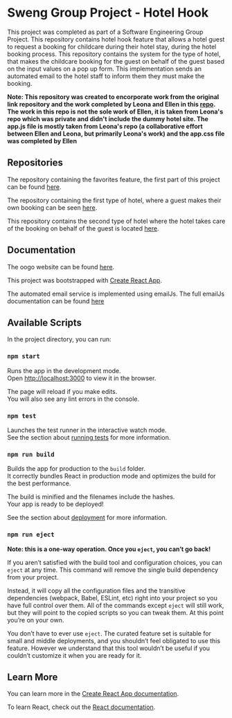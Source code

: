 # Sweng Group Project - Hotel Hook
This project was completed as part of a Software Engineering Group Project. This repository contains hotel hook feature that allows a hotel guest to request a booking for childcare during their hotel stay, during the hotel booking process. 
This repository contains the system for the type of hotel, that makes the childcare booking for the guest on behalf of the guest based on the input values on a pop up form. This implementation sends an automated email to the hotel staff to inform them they must make the booking. 

**Note: This repository was created to encorporate work from the original link repository and the work completed by Leona and Ellen in this [repo](https://github.com/leonawolff/Hotel-Email). The work in this repo is not the sole work of Ellen, it is taken from Leona's repo which was private and didn't include the dummy hotel site. The app.js file is mostly taken from Leona's repo (a collaborative effort between Ellen and Leona, but primarily Leona's work) and the app.css file was completed by Ellen**


## Repositories
The repository containing the favorites feature, the first part of this project can be found [here](https://github.com/EllenWhelan/flex-template-web).

 The repository containing the first type of hotel, where a guest makes their own booking can be seen [here](https://github.com/EllenWhelan/link).

 This repository contains the second type of hotel where the hotel takes care of the booking on behalf of the guest is located [here](https://github.com/EllenWhelan/luxury-link).

## Documentation
The oogo website can be found [here](https://oogo.herokuapp.com/).

This project was bootstrapped with [Create React App](https://github.com/facebook/create-react-app).

The automated email service is implemented using emailJs. The full emailJs documentation can be found [here](https://www.emailjs.com/docs/)

## Available Scripts

In the project directory, you can run:

### `npm start`

Runs the app in the development mode.<br />
Open [http://localhost:3000](http://localhost:3000) to view it in the browser.

The page will reload if you make edits.<br />
You will also see any lint errors in the console.

### `npm test`

Launches the test runner in the interactive watch mode.<br />
See the section about [running tests](https://facebook.github.io/create-react-app/docs/running-tests) for more information.

### `npm run build`

Builds the app for production to the `build` folder.<br />
It correctly bundles React in production mode and optimizes the build for the best performance.

The build is minified and the filenames include the hashes.<br />
Your app is ready to be deployed!

See the section about [deployment](https://facebook.github.io/create-react-app/docs/deployment) for more information.

### `npm run eject`

**Note: this is a one-way operation. Once you `eject`, you can’t go back!**

If you aren’t satisfied with the build tool and configuration choices, you can `eject` at any time. This command will remove the single build dependency from your project.

Instead, it will copy all the configuration files and the transitive dependencies (webpack, Babel, ESLint, etc) right into your project so you have full control over them. All of the commands except `eject` will still work, but they will point to the copied scripts so you can tweak them. At this point you’re on your own.

You don’t have to ever use `eject`. The curated feature set is suitable for small and middle deployments, and you shouldn’t feel obligated to use this feature. However we understand that this tool wouldn’t be useful if you couldn’t customize it when you are ready for it.

## Learn More

You can learn more in the [Create React App documentation](https://facebook.github.io/create-react-app/docs/getting-started).

To learn React, check out the [React documentation](https://reactjs.org/).

